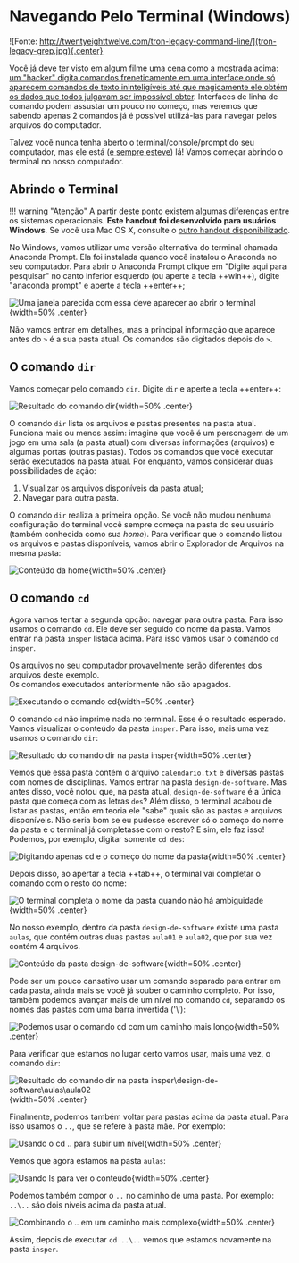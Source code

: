 # Navegando Pelo Terminal (Windows)

![Fonte: http://twentyeighttwelve.com/tron-legacy-command-line/](tron-legacy-grep.jpg){.center}

Você já deve ter visto em algum filme uma cena como a mostrada acima: [um "hacker" digita comandos freneticamente em uma interface onde só aparecem comandos de texto ininteligíveis até que magicamente ele obtém os dados que todos julgavam ser impossível obter](http://hackertyper.com/). Interfaces de linha de comando podem assustar um pouco no começo, mas veremos que sabendo apenas 2 comandos já é possível utilizá-las para navegar pelos arquivos do computador.

Talvez você nunca tenha aberto o terminal/console/prompt do seu computador, mas ele está ([e sempre esteve](https://en.wikipedia.org/wiki/Command-line_interface)) lá! Vamos começar abrindo o terminal no nosso computador.

## Abrindo o Terminal

!!! warning "Atenção"
    A partir deste ponto existem algumas diferenças entre os sistemas operacionais. **Este handout foi desenvolvido para usuários Windows**. Se você usa Mac OS X, consulte o [outro handout disponibilizado](../terminal-osx).

No Windows, vamos utilizar uma versão alternativa do terminal chamada Anaconda Prompt. Ela foi instalada quando você instalou o Anaconda no seu computador. Para abrir o Anaconda Prompt clique em "Digite aqui para pesquisar" no canto inferior esquerdo (ou aperte a tecla ++win++), digite "anaconda prompt" e aperte a tecla ++enter++;

![Uma janela parecida com essa deve aparecer ao abrir o terminal](win-term0.png){width=50% .center}

Não vamos entrar em detalhes, mas a principal informação que aparece antes do `>` é a sua pasta atual. Os comandos são digitados depois do `>`.

## O comando `dir`

Vamos começar pelo comando `dir`. Digite `dir` e aperte a tecla ++enter++:

![Resultado do comando `dir`](win-term1.png){width=50% .center}

O comando `dir` lista os arquivos e pastas presentes na pasta atual. Funciona mais ou menos assim: imagine que você é um personagem de um jogo em uma sala (a pasta atual) com diversas informações (arquivos) e algumas portas (outras pastas). Todos os comandos que você executar serão executados na pasta atual. Por enquanto, vamos considerar duas possibilidades de ação:

1. Visualizar os arquivos disponíveis da pasta atual;
2. Navegar para outra pasta.

O comando `dir` realiza a primeira opção. Se você não mudou nenhuma configuração do terminal você sempre começa na pasta do seu usuário (também conhecida como sua *home*). Para verificar que o comando listou os arquivos e pastas disponíveis, vamos abrir o Explorador de Arquivos na mesma pasta:

![Conteúdo da *home*](win-explorer1.png){width=50% .center}

## O comando `cd`

Agora vamos tentar a segunda opção: navegar para outra pasta. Para isso usamos o comando `cd`. Ele deve ser seguido do nome da pasta. Vamos entrar na pasta `insper` listada acima. Para isso vamos usar o comando `cd insper`.

<div class="alert">
Os arquivos no seu computador provavelmente serão diferentes dos arquivos deste exemplo.
</div>

<div class="alert">
Os comandos executados anteriormente não são apagados.
</div>

![Executando o comando `cd`](win-term2.png){width=50% .center}

O comando `cd` não imprime nada no terminal. Esse é o resultado esperado. Vamos visualizar o conteúdo da pasta `insper`. Para isso, mais uma vez usamos o comando `dir`:

![Resultado do comando `dir` na pasta `insper`](win-term3.png){width=50% .center}

Vemos que essa pasta contém o arquivo `calendario.txt` e diversas pastas com nomes de disciplinas. Vamos entrar na pasta `design-de-software`. Mas antes disso, você notou que, na pasta atual, `design-de-software` é a única pasta que começa com as letras `des`? Além disso, o terminal acabou de listar as pastas, então em teoria ele "sabe" quais são as pastas e arquivos disponíveis. Não seria bom se eu pudesse escrever só o começo do nome da pasta e o terminal já completasse com o resto? E sim, ele faz isso! Podemos, por exemplo, digitar somente `cd des`:

![Digitando apenas `cd` e o começo do nome da pasta](win-term4.png){width=50% .center}

Depois disso, ao apertar a tecla ++tab++, o terminal vai completar o comando com o resto do nome:

![O terminal completa o nome da pasta quando não há ambiguidade](win-term5.png){width=50% .center}

No nosso exemplo, dentro da pasta `design-de-software` existe uma pasta `aulas`, que contém outras duas pastas `aula01` e `aula02`, que por sua vez contém 4 arquivos.

![Conteúdo da pasta `design-de-software`](win-explorer2.png){width=50% .center}

Pode ser um pouco cansativo usar um comando separado para entrar em cada pasta, ainda mais se você já souber o caminho completo. Por isso, também podemos avançar mais de um nível no comando `cd`, separando os nomes das pastas com uma barra invertida ('\\'):

![Podemos usar o comando `cd` com um caminho mais longo](win-term6.png){width=50% .center}

Para verificar que estamos no lugar certo vamos usar, mais uma vez, o comando `dir`:

![Resultado do comando `dir` na pasta `insper\design-de-software\aulas\aula02`](win-term7.png){width=50% .center}

Finalmente, podemos também voltar para pastas acima da pasta atual. Para isso usamos o `..`, que se refere à pasta mãe. Por exemplo:

![Usando o `cd ..` para subir um nível](win-term8.png){width=50% .center}

Vemos que agora estamos na pasta `aulas`:

![Usando `ls` para ver o conteúdo](win-term9.png){width=50% .center}

Podemos também compor o `..` no caminho de uma pasta. Por exemplo: `..\..` são dois níveis acima da pasta atual.

![Combinando o `..` em um caminho mais complexo](win-term10.png){width=50% .center}

Assim, depois de executar `cd ..\..` vemos que estamos novamente na pasta `insper`.
